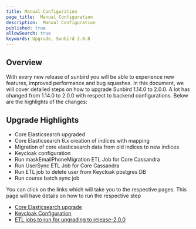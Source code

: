 ```yaml
---
title: Manual Configuration
page_title:  Manual Configuration
description:  Manual Configuration
published: true
allowSearch: true
keywords: Upgrade, Sunbird 2.0.0
---
```


## Overview

With every new release of sunbird you will be able to experience new features, improved performance and bug squashes.
In this document, we will cover detailed steps on how to upgrade Sunbird 1.14.0 to 2.0.0. A lot has changed from 1.14.0 to 2.0.0 with respect to backend configurations. Below are the highlights of the changes:

## Upgrade Highlights

* Core Elasticsearch upgraded
* Core Elasticsearch 6.x creation of indices with mapping
* Migration of core elasticsearch data from old indices to new indices
* Keycloak configuration
* Run maskEmailPhoneMigration ETL Job for Core Cassandra
* Run UserSync ETL Job for Core Cassandra
* Run ETL job to delete user from Keycloak postgres DB
* Run course batch sync job


You can click on the links which will take you to the respective pages. This page will have details on how to run the respective step

* [Core Elasticsearch upgrade](developer-docs/upgrade/core-elasticsearch_upgrade/)
* [Keycloak Configuration](developer-docs/upgrade/keycloak_configuration/)
* [ETL jobs to run for upgrading to release-2.0.0](developer-docs/upgrade/etl_jobs_for_sunbird_upgrade/)